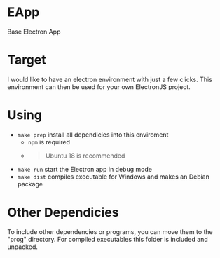 # EApp
Base Electron App

# Target
I would like to have an electron environment with just a few clicks. This environment can then be used for your own ElectronJS project.

# Using
* `make prep` install all dependicies into this enviroment
    * `npm` is required
    * >Ubuntu 18 is recommended
* `make run` start the Electron app in debug mode
* `make dist` compiles executable for Windows and makes an Debian package

# Other Dependicies
To include other dependencies or programs, you can move them to the "prog" directory. For compiled executables this folder is included and unpacked.
